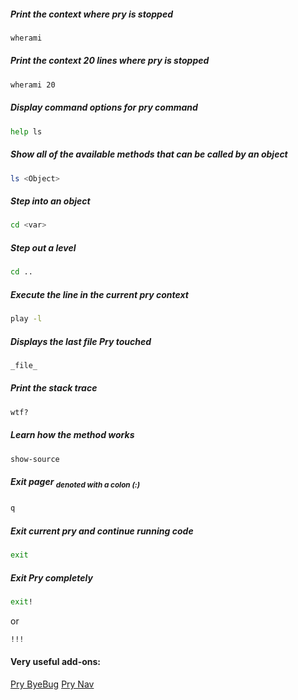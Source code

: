 
##### Print the context where pry is stopped
```sh
wherami
```
##### Print the context 20 lines where pry is stopped
```sh
wherami 20
```
##### Display command options for pry command
```sh
help ls
```
##### Show all of the available methods that can be called by an object
```sh
ls <Object>
```
##### Step into an object
```sh
cd <var>
```
##### Step out a level
```sh
cd ..
```
##### Execute the line in the current pry context
```sh
play -l
```
##### Displays the last file Pry touched
```sh
_file_
```
##### Print the stack trace
```sh
wtf?
```
##### Learn how the method works
```sh
show-source
```
##### Exit pager <em><sub>denoted with a colon (:)</sub></em>
```sh
q
```
##### Exit current pry and continue running code
```sh
exit
```
##### Exit Pry completely
```sh
exit!
```
or
```sh
!!!
```

#### Very useful add-ons:
[Pry ByeBug](https://github.com/deivid-rodriguez/pry-byebug)
[Pry Nav](https://github.com/nixme/pry-nav)
